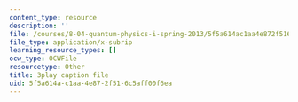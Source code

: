 ```yaml
---
content_type: resource
description: ''
file: /courses/8-04-quantum-physics-i-spring-2013/5f5a614ac1aa4e872f516c5aff00f6ea_mLe8YCnUed4.srt
file_type: application/x-subrip
learning_resource_types: []
ocw_type: OCWFile
resourcetype: Other
title: 3play caption file
uid: 5f5a614a-c1aa-4e87-2f51-6c5aff00f6ea
---
```

